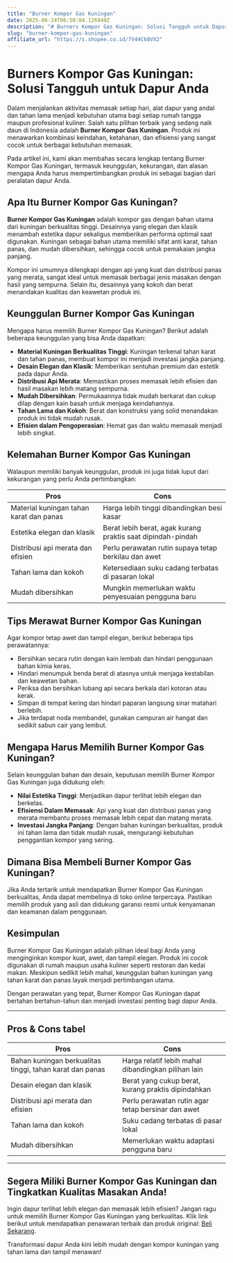 ```yaml
---
title: "Burner Kompor Gas Kuningan"
date: 2025-06-24T06:50:04.126940Z
description: "# Burners Kompor Gas Kuningan: Solusi Tangguh untuk Dapur Anda..."
slug: "burner-kompor-gas-kuningan"
affiliate_url: "https://s.shopee.co.id/7V44C68VX2"
---
```

# Burners Kompor Gas Kuningan: Solusi Tangguh untuk Dapur Anda

Dalam menjalankan aktivitas memasak setiap hari, alat dapur yang andal dan tahan lama menjadi kebutuhan utama bagi setiap rumah tangga maupun profesional kuliner. Salah satu pilihan terbaik yang sedang naik daun di Indonesia adalah **Burner Kompor Gas Kuningan**. Produk ini menawarkan kombinasi keindahan, ketahanan, dan efisiensi yang sangat cocok untuk berbagai kebutuhan memasak.

Pada artikel ini, kami akan membahas secara lengkap tentang Burner Kompor Gas Kuningan, termasuk keunggulan, kekurangan, dan alasan mengapa Anda harus mempertimbangkan produk ini sebagai bagian dari peralatan dapur Anda.

## Apa Itu Burner Kompor Gas Kuningan?

**Burner Kompor Gas Kuningan** adalah kompor gas dengan bahan utama dari kuningan berkualitas tinggi. Desainnya yang elegan dan klasik menambah estetika dapur sekaligus memberikan performa optimal saat digunakan. Kuningan sebagai bahan utama memiliki sifat anti karat, tahan panas, dan mudah dibersihkan, sehingga cocok untuk pemakaian jangka panjang.

Kompor ini umumnya dilengkapi dengan api yang kuat dan distribusi panas yang merata, sangat ideal untuk memasak berbagai jenis masakan dengan hasil yang sempurna. Selain itu, desainnya yang kokoh dan berat menandakan kualitas dan keawetan produk ini.

## Keunggulan Burner Kompor Gas Kuningan

Mengapa harus memilih Burner Kompor Gas Kuningan? Berikut adalah beberapa keunggulan yang bisa Anda dapatkan:

- **Material Kuningan Berkualitas Tinggi**: Kuningan terkenal tahan karat dan tahan panas, membuat kompor ini menjadi investasi jangka panjang.
- **Desain Elegan dan Klasik**: Memberikan sentuhan premium dan estetik pada dapur Anda.
- **Distribusi Api Merata**: Memastikan proses memasak lebih efisien dan hasil masakan lebih matang sempurna.
- **Mudah Dibersihkan**: Permukaannya tidak mudah berkarat dan cukup dilap dengan kain basah untuk menjaga keindahannya.
- **Tahan Lama dan Kokoh**: Berat dan konstruksi yang solid menandakan produk ini tidak mudah rusak.
- **Efisien dalam Pengoperasian**: Hemat gas dan waktu memasak menjadi lebih singkat.

## Kelemahan Burner Kompor Gas Kuningan

Walaupun memiliki banyak keunggulan, produk ini juga tidak luput dari kekurangan yang perlu Anda pertimbangkan:

| **Pros**                                    | **Cons**                                  |
|----------------------------------------------|-------------------------------------------|
| Material kuningan tahan karat dan panas     | Harga lebih tinggi dibandingkan besi kasar |
| Estetika elegan dan klasik                  | Berat lebih berat, agak kurang praktis saat dipindah-pindah |
| Distribusi api merata dan efisien           | Perlu perawatan rutin supaya tetap berkilau dan awet |
| Tahan lama dan kokoh                        | Ketersediaan suku cadang terbatas di pasaran lokal |
| Mudah dibersihkan                          | Mungkin memerlukan waktu penyesuaian pengguna baru |

## Tips Merawat Burner Kompor Gas Kuningan

Agar kompor tetap awet dan tampil elegan, berikut beberapa tips perawatannya:

- Bersihkan secara rutin dengan kain lembab dan hindari penggunaan bahan kimia keras.
- Hindari menumpuk benda berat di atasnya untuk menjaga kestabilan dan keawetan bahan.
- Periksa dan bersihkan lubang api secara berkala dari kotoran atau kerak.
- Simpan di tempat kering dan hindari paparan langsung sinar matahari berlebih.
- Jika terdapat noda membandel, gunakan campuran air hangat dan sedikit sabun cair yang lembut.

## Mengapa Harus Memilih Burner Kompor Gas Kuningan?

Selain keunggulan bahan dan desain, keputusan memilih Burner Kompor Gas Kuningan juga didukung oleh:

- **Nilai Estetika Tinggi**: Menjadikan dapur terlihat lebih elegan dan berkelas.
- **Efisiensi Dalam Memasak**: Api yang kuat dan distribusi panas yang merata membantu proses memasak lebih cepat dan matang merata.
- **Investasi Jangka Panjang**: Dengan bahan kuningan berkualitas, produk ini tahan lama dan tidak mudah rusak, mengurangi kebutuhan penggantian kompor yang sering.

## Dimana Bisa Membeli Burner Kompor Gas Kuningan?

Jika Anda tertarik untuk mendapatkan Burner Kompor Gas Kuningan berkualitas, Anda dapat membelinya di toko online terpercaya. Pastikan memilih produk yang asli dan didukung garansi resmi untuk kenyamanan dan keamanan dalam penggunaan.

## Kesimpulan

Burner Kompor Gas Kuningan adalah pilihan ideal bagi Anda yang menginginkan kompor kuat, awet, dan tampil elegan. Produk ini cocok digunakan di rumah maupun usaha kuliner seperti restoran dan kedai makan. Meskipun sedikit lebih mahal, keunggulan bahan kuningan yang tahan karat dan panas layak menjadi pertimbangan utama.

Dengan perawatan yang tepat, Burner Kompor Gas Kuningan dapat bertahan bertahun-tahun dan menjadi investasi penting bagi dapur Anda.

---

## Pros & Cons tabel

| **Pros**                                               | **Cons**                                              |
|--------------------------------------------------------|------------------------------------------------------|
| Bahan kuningan berkualitas tinggi, tahan karat dan panas | Harga relatif lebih mahal dibandingkan pilihan lain   |
| Desain elegan dan klasik                              | Berat yang cukup berat, kurang praktis dipindahkan  |
| Distribusi api merata dan efisien                     | Perlu perawatan rutin agar tetap bersinar dan awet   |
| Tahan lama dan kokoh                                  | Suku cadang terbatas di pasar lokal                 |
| Mudah dibersihkan                                    | Memerlukan waktu adaptasi pengguna baru           |

---

## Segera Miliki Burner Kompor Gas Kuningan dan Tingkatkan Kualitas Masakan Anda!

Ingin dapur terlihat lebih elegan dan memasak lebih efisien? Jangan ragu untuk memilih Burner Kompor Gas Kuningan yang berkualitas. Klik link berikut untuk mendapatkan penawaran terbaik dan produk original: [Beli Sekarang](https://s.shopee.co.id/7V44C68VX2).

Transformasi dapur Anda kini lebih mudah dengan kompor kuningan yang tahan lama dan tampil menawan!